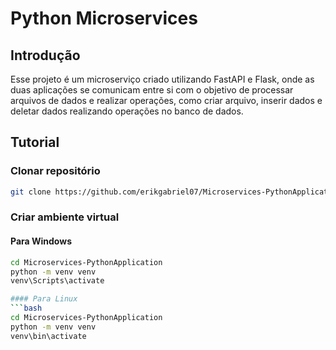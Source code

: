 # Python Microservices

## Introdução

Esse projeto é um microserviço criado utilizando FastAPI e Flask, onde as duas aplicações
se comunicam entre si com o objetivo de processar arquivos de dados e realizar operações, 
como criar arquivo, inserir dados e deletar dados realizando operações no banco de dados.

## Tutorial
### Clonar repositório

```bash
git clone https://github.com/erikgabriel07/Microservices-PythonApplication
```

### Criar ambiente virtual
#### Para Windows
```bash
cd Microservices-PythonApplication
python -m venv venv
venv\Scripts\activate

#### Para Linux
```bash
cd Microservices-PythonApplication
python -m venv venv
venv\bin\activate
```
